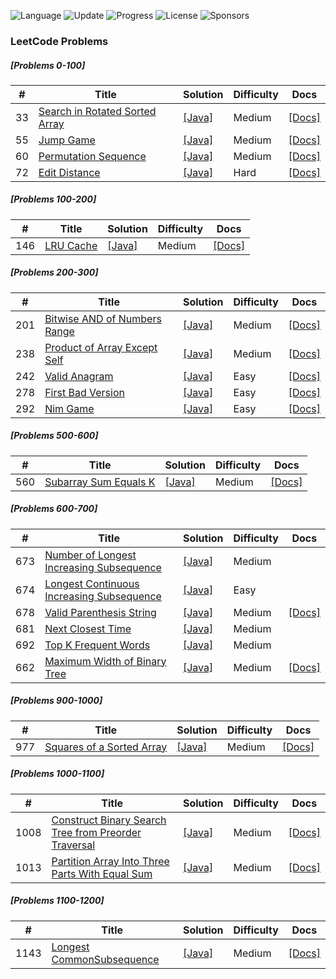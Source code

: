 ![Language](https://img.shields.io/badge/Language-[Java]-orange.svg?logo=[Java]&logoColor=yellow) ![Update](https://img.shields.io/badge/Update-Weekly-green.svg) ![Progress](https://img.shields.io/badge/progress-N%2F1049-brightgreen.svg) ![License](https://img.shields.io/badge/License-MIT-green.svg) ![Sponsors](https://img.shields.io/badge/Sponsor-0-lightgrey.svg)

### LeetCode Problems


##### [Problems 0-100] 
| # | Title | Solution | Difficulty | Docs | 
|---| ----- | -------- | ---------- | ---- |
|33|[Search in Rotated Sorted Array](https://leetcode.com/problems/search-in-rotated-sorted-array/)|[[Java]](./src/array/SearchInSortedArray.java)|Medium|[[Docs]](./src/arrayDoc/SearchInSortedArray.md)
|55|[Jump Game](https://leetcode.com/problems/jump-game/)|[[Java]](./src/recursionOrDp/JumpGame.java)|Medium|[[Docs]](./src/recursionOrDpDoc/JumpGame.md)
|60|[Permutation Sequence](https://leetcode.com/problems/permutation-sequence/)|[[Java]](./src/string/PermutationSequence.java)|Medium|[[Docs]](./src/stringDoc/PermutationSequence.md)
|72|[Edit Distance](https://leetcode.com/problems/edit-distance/)|[[Java]](./src/recursionOrDp/EditDistance.java)|Hard|[[Docs]](./src/recursionOrDpDoc/EditDistance.md)


##### [Problems 100-200]
| # | Title | Solution | Difficulty | Docs |
|---| ----- | -------- | ---------- | ---- |
|146|[LRU Cache](https://leetcode.com/problems/lru-cache/)|[[Java]](./src/recursionOrDp/LRUCache.java)|Medium|[[Docs]](./src/recursionOrDpDoc/LRUCache.md)


##### [Problems 200-300]
| # | Title | Solution | Difficulty | Docs |
|---| ----- | -------- | ---------- | ---- |
|201|[Bitwise AND of Numbers Range](https://leetcode.com/problems/bitwise-and-of-numbers-range/)|[[Java]](./src/array/BitWiseAndOfNumberRange.java)|Medium|[[Docs]](./src/arrayDoc/BitWiseAndOfNumberRange.md)
|238|[Product of Array Except Self](https://leetcode.com/problems/product-of-array-except-self/)|[[Java]](./src/array/ProductOfArrayExceptSelf.java)|Medium|[[Docs]](./src/array/ProductOfArrayExceptSelf.md)
|242|[Valid Anagram](https://leetcode.com/problems/valid-anagram/)|[[Java]](./src/string/ValidAnagram.java)|Easy|[[Docs]](./src/stringDoc/ValidAnagram.md)
|278|[First Bad Version](https://leetcode.com/problems/first-bad-version/)|[[Java]](./src/array/FirstBadVersion.java)|Easy|[[Docs]](./src/arrayDoc/FirstBadVersion.md)
|292|[Nim Game](https://leetcode.com/problems/nim-game/)|[[Java]](./src/math/NimGame.java)|Easy|[[Docs]](./src/mathDoc/NimGame.md)


##### [Problems 500-600]    
| # | Title | Solution | Difficulty | Docs |
|---| ----- | -------- | ---------- | ---- |
|560|[Subarray Sum Equals K](https://leetcode.com/problems/subarray-sum-equals-k/)|[[Java]](./src/array/NumOfSubArrWithSumK.java)|Medium|[[Docs]](./src/arrayDoc/NumOfSubArrWithSumK.md)


##### [Problems 600-700]
| # | Title | Solution | Difficulty | Docs |
|---| ----- | -------- | ---------- | ---- |
|673|[Number of Longest Increasing Subsequence](https://leetcode.com/problems/number-of-longest-increasing-subsequence)|[[Java]](./600-700q/673.java)|Medium|
|674|[Longest Continuous Increasing Subsequence](https://leetcode.com/problems/longest-continuous-increasing-subsequence)|[[Java]](./600-700/674.java)|Easy|
|678|[Valid Parenthesis String](https://leetcode.com/problems/valid-parenthesis-string/)|[[Java]](./src/array/SquaresOfSortedArray.java)|Medium|[[Docs]](./src/array/SquaresOfSortedArray.md)
|681|[Next Closest Time ](https://leetcode.com/problems/next-closest-time)|[[Java]](./600-700q/681.java)|Medium|
|692|[Top K Frequent Words](https://leetcode.com/problems/top-k-frequent-words/)|[[Java]](./src/array/TopKFrequentWords.java)|Medium|
|662|[Maximum Width of Binary Tree](https://leetcode.com/problems/maximum-width-of-binary-tree/)|[[Java]](./src/tree/maxwidth/MaxWidth.java)|Medium|[[Docs]](./src/tree/maxwidth/maxWidth.md)



##### [Problems 900-1000]
| # | Title | Solution | Difficulty | Docs |
|---| ----- | -------- | ---------- | ---- |
|977|[Squares of a Sorted Array](https://leetcode.com/problems/squares-of-a-sorted-array/)|[[Java]](./src/array/SquaresOfSortedArray.java)|Medium|[[Docs]](./src/array/SquaresOfSortedArray.md)

##### [Problems 1000-1100]
| # | Title | Solution | Difficulty | Docs |
|---| ----- | -------- | ---------- | ---- |
|1008|[Construct Binary Search Tree from Preorder Traversal](https://leetcode.com/problems/construct-binary-search-tree-from-preorder-traversal/)|[[Java]](./src/array/BSTFromPreOrder.java)|Medium|[[Docs]](./src/array/BSTFromPreOrder.md)
|1013|[Partition Array Into Three Parts With Equal Sum](https://leetcode.com/problems/partition-array-into-three-parts-with-equal-sum/)|[[Java]](./src/array/PartitionArrayThreeParts.java)|Medium|[[Docs]](./src/array/PartitionArrayThreeParts.md)



##### [Problems 1100-1200]
| # | Title | Solution | Difficulty | Docs |
|---| ----- | -------- | ---------- | ---- |
|1143|[Longest CommonSubsequence](https://leetcode.com/problems/longest-common-subsequence/)|[[Java]](./src/array/LongestCommonSubsequence.java)|Medium|[[Docs]](./src/arrayDoc/LongestCommonSubsequence.md)




